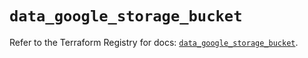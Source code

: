 # `data_google_storage_bucket`

Refer to the Terraform Registry for docs: [`data_google_storage_bucket`](https://registry.terraform.io/providers/hashicorp/google/5.13.0/docs/data-sources/storage_bucket).
